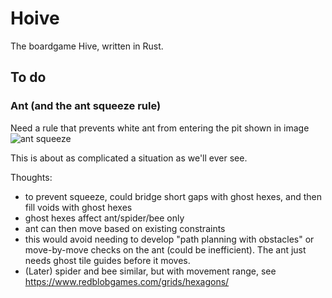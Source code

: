 # Hoive
The boardgame Hive, written in Rust.

## To do

### Ant (and the ant squeeze rule)

Need a rule that prevents white ant from entering the pit shown in image
![ant squeeze](./referece/ant_squeeze.jpg "ant squeeze")

This is about as complicated a situation as we'll ever see.

Thoughts:

* to prevent squeeze, could bridge short gaps with ghost hexes, and then fill voids with ghost hexes
* ghost hexes affect ant/spider/bee only
* ant can then move based on existing constraints
* this would avoid needing to develop "path planning with obstacles" or move-by-move checks on the ant (could be inefficient). The ant just needs ghost tile guides before it moves.
* (Later) spider and bee similar, but with movement range, see https://www.redblobgames.com/grids/hexagons/
